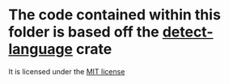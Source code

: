 # The code contained within this folder is based off the [detect-language](https://github.com/vallentin/detect-lang) crate

It is licensed under the [MIT license](https://raw.githubusercontent.com/vallentin/detect-lang/master/README.md)
